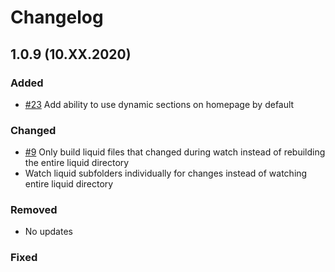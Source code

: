 # Changelog

## 1.0.9 (10.XX.2020)

### Added

- [#23](https://github.com/WorkshopCLI/workshop-advanced-gulp/issues/23) Add ability to use dynamic sections on homepage by default

### Changed

- [#9](https://github.com/WorkshopCLI/workshop-advanced-gulp/issues/9) Only build liquid files that changed during watch instead of rebuilding the entire liquid directory
- Watch liquid subfolders individually for changes instead of watching entire liquid directory

### Removed

- No updates

### Fixed